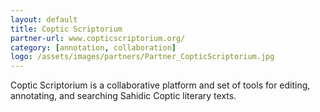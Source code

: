 ```yaml
---
layout: default
title: Coptic Scriptorium
partner-url: www.copticscriptorium.org/
category: [annotation, collaboration]
logo: /assets/images/partners/Partner_CopticScriptorium.jpg
---
```

Coptic Scriptorium is a collaborative platform and set of tools for editing, annotating, and searching Sahidic Coptic literary texts. 
